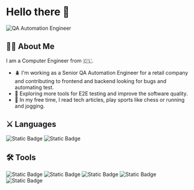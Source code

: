 # Hello there :metal:

![QA Automation Engineer](https://media.giphy.com/media/YRMb6dd7zprS00JdGZ/giphy.gif "QA Automation Engineer")

## :man_technologist: About Me

I am a Computer Engineer from :chile:.

- :beetle: I'm working as a Senior QA Automation Engineer for a retail company and contributing to frontend and backend looking for bugs and automating test.
- :seedling: Exploring more tools for E2E testing and improve the software quality.
- :city_sunrise: In my free time, I read tech articles, play sports like chess or running and jogging.

## :crossed_swords: Languages

![Static Badge](https://img.shields.io/badge/python-tools?style=for-the-badge&logo=python&labelColor=white&color=%233776AB)
![Static Badge](https://img.shields.io/badge/javascript-tools?style=for-the-badge&logo=javascript&labelColor=white&color=%23F7DF1E)

## :hammer_and_wrench: Tools

![Static Badge](https://img.shields.io/badge/playwright-tools?style=social&logo=playwright&color=%232EAD33)
![Static Badge](https://img.shields.io/badge/webdriverio-tools?style=social&logo=webdriverio&color=%23EA5906)
![Static Badge](https://img.shields.io/badge/cypress-tools?style=social&logo=cypress&color=%2369D3A7)
![Static Badge](https://img.shields.io/badge/apachejmeter-tools?style=social&logo=apachejmeter&color=%23D22128)
![Static Badge](https://img.shields.io/badge/pytest-tools?style=social&logo=pytest&color=%230A9EDC)

